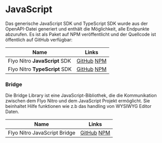 # JavaScript

Das generische JavaScript SDK und TypeScript SDK wurde aus der OpenAPI-Datei generiert und enthält die Möglichkeit, alle Endpunkte abzurufen. Es ist als Paket auf NPM veröffentlicht und der Quellcode ist öffentlich auf GitHub verfügbar:

| Name | Links
|------|------
| Flyo Nitro **JavaScript** SDK | [GitHub](https://github.com/flyocloud/nitro-js-sdk) [NPM](https://www.npmjs.com/package/@flyo/nitro-js)
| Flyo Nitro **TypeScript** SDK | [GitHub](https://github.com/flyocloud/nitro-typescript-sdk) [NPM](https://www.npmjs.com/package/@flyo/nitro-typescript)

### Bridge

Die Bridge Library ist eine JavaScript-Bibliothek, die die Kommunikation zwischen dem Flyo Nitro und dem JavaScript Projekt ermöglicht. Sie beinhaltet Hilfe funktionen wie z.b das handling von WYSIWYG Editor Daten.

| Name | Links
|------|------
| Flyo Nitro JavaScript Bridge | [GitHub](https://github.com/flyocloud/nitro-js-bridge) [NPM](https://www.npmjs.com/package/@flyo/nitro-js-bridge)
